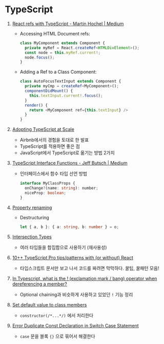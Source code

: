 # TypeScript

1. [React refs with TypeScript - Martin Hochel | Medium](https://medium.com/@martin_hotell/react-refs-with-typescript-a32d56c4d315)

   - Accessing HTML Document refs:

     ```typescript
     class MyComponent extends Component {
       private myRef = React.createRef<HTMLDivElement>();
       const node = this.myRef.current!;
       node.focus();
     }
     ```

   - Adding a Ref to a Class Component:

     ```typescript
     class AutoFocusTextInput extends Component {
       private myCmp = createRef<MyComponent>();
       componentDidMount() {
         this.textInput.current!.focus();
       }
       render() {
         return <MyComponent ref={this.textInput} />
       }
     }
     ```
   
2. [Adopting TypeScript at Scale](https://www.youtube.com/watch?v=P-J9Eg7hJwE)

   - Airbnb에서의 경험을 토대로 한 발표
   - TypeScript를 적용하면 좋은 점
   - JavaScript에서 TypeScript로 옮기는 방법 2가지
   
3. [TypeScript Interface Functions - Jeff Butsch | Medium](https://medium.com/@jeffbutsch/typescript-interface-functions-c691a108e3f1)

   - 인터페이스에서 함수 타입 선언 방법

      ```typescript
      interface MyClassProps {
        onChange?(name: string): number;
        niceProp: boolean;
      }
      ```

4. [Property renaming](http://www.typescriptlang.org/docs/handbook/variable-declarations.html#property-renaming)

   - Destructuring

      ```typescript
      let { a, b }: { a: string, b: number } = o;
      ```

5. [Intersection Types](https://www.typescriptlang.org/docs/handbook/advanced-types.html#intersection-types)

   - 여러 타입들을 합집합으로 사용하기 (재사용성)

6. [10++ TypeScript Pro tips/patterns with (or without) React](https://medium.com/@martin_hotell/10-typescript-pro-tips-patterns-with-or-without-react-5799488d6680)

   - 타입스크립트 문서만 보고 나서 코드를 짜려면 막막하다. 꿀팁, 꿀패턴 모음!
   
7. [In Typescript, what is the ! (exclamation mark / bang) operator when dereferencing a member?](https://stackoverflow.com/a/42274019/5722210)

   - Optional chaining과 비슷하게 사용하고 있었던 `!` 기능 정리
   
8. [Set default value to class members](https://stackoverflow.com/questions/49434944/typescript-set-default-value-for-class-members/49435240)

   - `constructor(/*...*/)` 에서 처리한다

9. [Error Duplicate Const Declaration in Switch Case Statement](https://stackoverflow.com/a/35746467/5722210)

   - `case` 문을 블록 `{}` 으로 묶어서 해결한다

